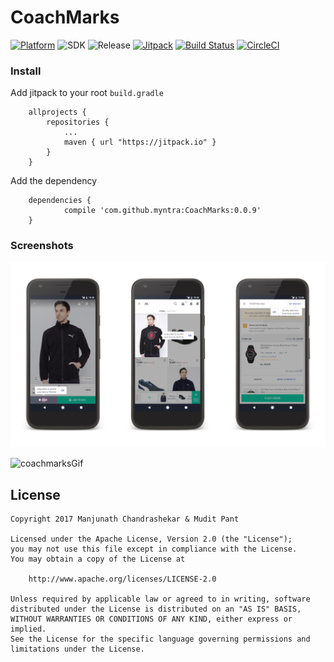 # CoachMarks

[![Platform](https://img.shields.io/badge/platform-android-green.svg)](http://developer.android.com/index.html)
![SDK](https://img.shields.io/badge/SDK-16%2B-green.svg)
![Release](https://img.shields.io/badge/release-0.0.9-green.svg)
[![Jitpack](https://jitpack.io/v/myntra/CoachMarks.svg)](https://jitpack.io/#myntra/CoachMarks)
[![Build Status](https://travis-ci.org/myntra/CoachMarks.svg?branch=master)](https://travis-ci.org/myntra/CoachMarks)
[![CircleCI](https://circleci.com/gh/myntra/CoachMarks.svg?style=svg)](https://circleci.com/gh/myntra/CoachMarks)


### Install

Add jitpack to your root `build.gradle`
```
	allprojects {
		repositories {
			...
			maven { url "https://jitpack.io" }
		}
	}
```
	
Add the dependency
```
	dependencies {
	        compile 'com.github.myntra:CoachMarks:0.0.9'
	}
```

### Screenshots
![coachmarks](screenshots/coachmarks.png)

![coachmarksGif](screenshots/coachmarks.gif)


License
-------

    Copyright 2017 Manjunath Chandrashekar & Mudit Pant

    Licensed under the Apache License, Version 2.0 (the "License");
    you may not use this file except in compliance with the License.
    You may obtain a copy of the License at

        http://www.apache.org/licenses/LICENSE-2.0

    Unless required by applicable law or agreed to in writing, software
    distributed under the License is distributed on an "AS IS" BASIS,
    WITHOUT WARRANTIES OR CONDITIONS OF ANY KIND, either express or implied.
    See the License for the specific language governing permissions and
    limitations under the License.